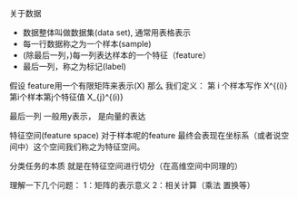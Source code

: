 关于数据

- 数据整体叫做数据集(data set), 通常用表格表示
- 每一行数据称之为一个样本(sample)
- (除最后一列，)每一列表达样本的一个特征（feature）
- 最后一列，称之为标记(label)


假设 feature用一个有限矩阵来表示(X)
那么 我们定义： 第 i 个样本写作  X^{(i)}  
第i个样本第j个特征值 X_{j}^{(i)} 

最后一列 一般用y表示， 是向量的表达

特征空间(feature space)
对于样本呢的feature 最终会表现在坐标系（或者说空间中）这个空间我们称之为特征空间。

分类任务的本质 就是在特征空间进行切分（在高维空间中同理的）


理解一下几个问题：
1：矩阵的表示意义
2：相关计算（乘法  置换等）

